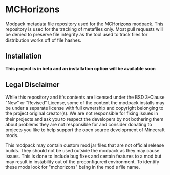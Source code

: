 # MCHorizons
Modpack metadata file repository used for the MCHorizons modpack. This repository is used for the tracking of metafiles only. Most pull requests will be denied to preserve file integrity as the tool used to track files for distribution works off of file hashes.


## Installation
**This project is in beta and an installation option will be available soon**

## Legal Disclaimer
While this repository and it's contents are licensed under the BSD 3-Clause "New" or "Revised" License, some of the content the modpack installs may be under a separate license with full ownership and copyright belonging to the project original creator(s). We are not responsible for fixing issues in their projects and ask you to respect the developers by not bothering them about problems they are not responsible for and consider donating to projects you like to help support the open source development of Minecraft mods.

This modpack may contain custom mod jar files that are not official release builds. They should not be used outside the modpack as they may cause issues. This is done to include bug fixes and certain features to a mod but may result in instability out of the preconfigured environment. To identify these mods look for "mchorizons" being in the mod's file name.
